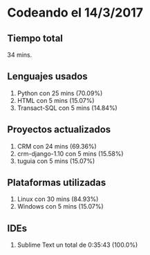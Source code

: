 # Codeando el 14/3/2017

## Tiempo total
34 mins.

## Lenguajes usados
1. Python con 25 mins (70.09%)
1. HTML con 5 mins (15.07%)
1. Transact-SQL con 5 mins (14.84%)

## Proyectos actualizados
1. CRM con 24 mins (69.36%)
1. crm-django-1.10 con 5 mins (15.58%)
1. tuguia con 5 mins (15.07%)

## Plataformas utilizadas
1. Linux con 30 mins (84.93%)
1. Windows con 5 mins (15.07%)

## IDEs
1. Sublime Text un total de 0:35:43 (100.0%)
